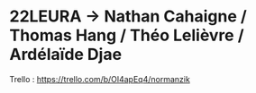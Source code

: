 # 22LEURA -> Nathan Cahaigne / Thomas Hang / Théo Lelièvre / Ardélaïde Djae

Trello : https://trello.com/b/Ol4apEq4/normanzik
